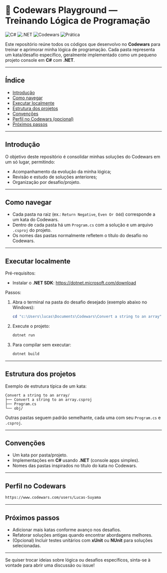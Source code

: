 # 🧠 Codewars Playground — Treinando Lógica de Programação

![C#](https://img.shields.io/badge/C%23-239120?style=for-the-badge&logo=c-sharp&logoColor=white)
![.NET](https://img.shields.io/badge/.NET-512BD4?style=for-the-badge&logo=dotnet&logoColor=white)
![Codewars](https://img.shields.io/badge/Codewars-8A1A1A?style=for-the-badge&logo=codewars&logoColor=white)
![Prática](https://img.shields.io/badge/Pr%C3%A1tica-Di%C3%A1ria-00C853?style=for-the-badge)

Este repositório reúne todos os códigos que desenvolvo no **Codewars** para treinar e aprimorar minha lógica de programação. Cada pasta representa um kata/desafio específico, geralmente implementado como um pequeno projeto console em **C#** com **.NET**.

---

## Índice

- [Introdução](#introdução)
- [Como navegar](#como-navegar)
- [Executar localmente](#executar-localmente)
- [Estrutura dos projetos](#estrutura-dos-projetos)
- [Convenções](#convenções)
- [Perfil no Codewars (opcional)](#perfil-no-codewars-opcional)
- [Próximos passos](#próximos-passos)

---

## Introdução

O objetivo deste repositório é consolidar minhas soluções do Codewars em um só lugar, permitindo:

- Acompanhamento da evolução da minha lógica;
- Revisão e estudo de soluções anteriores;
- Organização por desafio/projeto.

---

## Como navegar

- Cada pasta na raiz (ex.: `Return Negative`, `Even Or Odd`) corresponde a um kata do Codewars.
- Dentro de cada pasta há um `Program.cs` com a solução e um arquivo `.csproj` do projeto.
- Os nomes das pastas normalmente refletem o título do desafio no Codewars.

---

## Executar localmente

Pré-requisitos:

- Instalar o **.NET SDK**: https://dotnet.microsoft.com/download

Passos:

1. Abra o terminal na pasta do desafio desejado (exemplo abaixo no Windows):

   ```powershell
   cd "c:\Users\lucas\Documents\Codewars\Convert a string to an array"
   ```

2. Execute o projeto:

   ```powershell
   dotnet run
   ```

3. Para compilar sem executar:

   ```powershell
   dotnet build
   ```

---

## Estrutura dos projetos

Exemplo de estrutura típica de um kata:

```
Convert a string to an array/
├── Convert a string to an array.csproj
├── Program.cs
└── obj/
```

Outras pastas seguem padrão semelhante, cada uma com seu `Program.cs` e `.csproj`.

---

## Convenções

- Um kata por pasta/projeto.
- Implementações em **C#** usando **.NET** (console apps simples).
- Nomes das pastas inspirados no título do kata no Codewars.

---

## Perfil no Codewars

```md
https://www.codewars.com/users/Lucas-Suyama
```

---

## Próximos passos

- Adicionar mais katas conforme avanço nos desafios.
- Refatorar soluções antigas quando encontrar abordagens melhores.
- (Opcional) Incluir testes unitários com **xUnit** ou **NUnit** para soluções selecionadas.

---

Se quiser trocar ideias sobre lógica ou desafios específicos, sinta-se à vontade para abrir uma discussão ou issue!